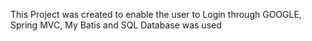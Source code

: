This Project was created to enable the user to Login through GOOGLE, Spring MVC, My Batis and SQL Database was used
